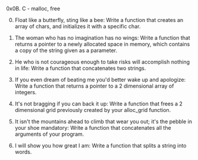 <p1>0x0B. C - malloc, free</p1>

0. Float like a butterfly, sting like a bee: Write a function that creates an array of chars, and initializes it with a specific char.

1. The woman who has no imagination has no wings: Write a function that returns a pointer to a newly allocated space in memory, which contains a copy of the string given as a parameter.

2. He who is not courageous enough to take risks will accomplish nothing in life: Write a function that concatenates two strings.

3. If you even dream of beating me you'd better wake up and apologize: Write a function that returns a pointer to a 2 dimensional array of integers.

4. It's not bragging if you can back it up: Write a function that frees a 2 dimensional grid previously created by your alloc_grid function.

5. It isn't the mountains ahead to climb that wear you out; it's the pebble in your shoe mandatory: Write a function that concatenates all the arguments of your program.

6. I will show you how great I am: Write a function that splits a string into words.



